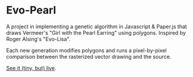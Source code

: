 # Evo-Pearl

[logo]: https://github.com/mariaxia/evo-pearl/blob/master/images/Screenshot%20from%202017-03-24%2022-20-09.png

[logo]: https://github.com/mariaxia/evo-pearl/blob/master/images/Screenshot%20from%202017-03-24%2022-23-43.png

[logo]: https://github.com/mariaxia/evo-pearl/blob/master/images/Screenshot%20from%202017-03-24%2023-22-20.png

A project in implementing a genetic algorithm in Javascript & Paper.js that draws Vermeer's "Girl with the Pearl Earring" using polygons. Inspired by Roger Alsing's "Evo-Lisa".

Each new generation modifies polygons and runs a pixel-by-pixel comparison between the rasterized vector drawing and the source.

[See it (tiny, but) live](https://evo-pearl.herokuapp.com).
